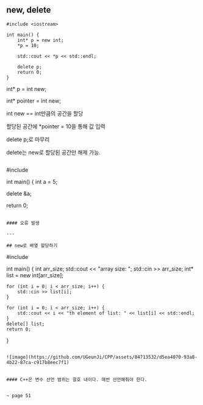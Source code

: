 ## new, delete

```
#include <iostream>

int main() {
	int* p = new int;
	*p = 10;

	std::cout << *p << std::endl;

	delete p;
	return 0;
}

```
int* p = int new;

int* pointer = int new;

int new == int만큼의 공간을 할당

할당된 공간에 *pointer = 10을 통해 값 입력

delete p;로 마무리

delete는 new로 할당된 공간만 해제 가능.
```

```
#include <iostream>

int main() {
  int a = 5;

  delete &a;

  return 0;
```

#### 오류 발생

---

## new로 배열 할당하기

```
#include <iostream>

int main() {
	int arr_size;
	std::cout << "array size: ";
	std::cin >> arr_size;
	int* list = new int[arr_size];

	for (int i = 0; i < arr_size; i++) {
		std::cin >> list[i];
	}

	for (int i = 0; i < arr_size; i++) {
		std::cout << i << "th element of list: " << list[i] << std::endl;
	}
	delete[] list;
	return 0;
}
```

![image](https://github.com/UGeunJi/CPP/assets/84713532/d5ea4070-93a8-4b22-87ca-c917b8eec7f1)


#### C++은 변수 선언 범위는 괄호 내이다. 매번 선언해줘야 한다.


~ page 51






























